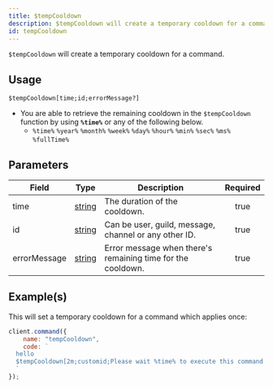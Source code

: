 ```yaml
---
title: $tempCooldown
description: $tempCooldown will create a temporary cooldown for a command.
id: tempCooldown
---
```


`$tempCooldown` will create a temporary cooldown for a command.

## Usage

```aoi
$tempCooldown[time;id;errorMessage?]
```

-   You are able to retrieve the remaining cooldown in the `$tempCooldown` function by using **`%time%`** or any of the
    following below.
    -   `%time%` `%year%` `%month%` `%week%` `%day%` `%hour%` `%min%` `%sec%` `%ms%` `%fullTime%`

## Parameters

| Field        | Type                                                                                              | Description                                                 | Required |
| ------------ | ------------------------------------------------------------------------------------------------- | ----------------------------------------------------------- | :------: |
| time         | [string](https://developer.mozilla.org/en-US/docs/Web/JavaScript/Reference/Global_Objects/String) | The duration of the cooldown.                               |   true   |
| id           | [string](https://developer.mozilla.org/en-US/docs/Web/JavaScript/Reference/Global_Objects/String) | Can be user, guild, message, channel or any other ID.       |   true   |
| errorMessage | [string](https://developer.mozilla.org/en-US/docs/Web/JavaScript/Reference/Global_Objects/String) | Error message when there's remaining time for the cooldown. |   true   |

## Example(s)

This will set a temporary cooldown for a command which applies once:

```javascript
client.command({
    name: "tempCooldown",
    code: `
  hello
  $tempCooldown[2m;customid;Please wait %time% to execute this command again.]
  `
});
```
